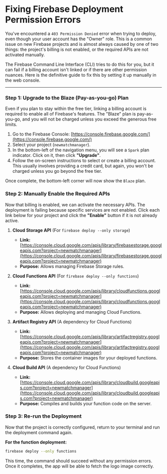 # Fixing Firebase Deployment Permission Errors

You've encountered a `403 Permission Denied` error when trying to deploy, even though your user account has the "Owner" role. This is a common issue on new Firebase projects and is almost always caused by one of two things: the project's billing is not enabled, or the required APIs are not activated manually.

The Firebase Command Line Interface (CLI) tries to do this for you, but it can fail if a billing account isn't linked or if there are other permission nuances. Here is the definitive guide to fix this by setting it up manually in the web console.

---

### Step 1: Upgrade to the Blaze (Pay-as-you-go) Plan

Even if you plan to stay within the free tier, linking a billing account is required to enable all of Firebase's features. The "Blaze" plan is pay-as-you-go, and you will not be charged unless you exceed the generous free limits.

1.  Go to the Firebase Console: [https://console.firebase.google.com/](https://console.firebase.google.com/)
2.  Select your project (`newmatchmanager`).
3.  In the bottom-left of the navigation menu, you will see a `Spark` plan indicator. Click on it, then click **"Upgrade"**.
4.  Follow the on-screen instructions to select or create a billing account. This usually involves providing a credit card, but again, you won't be charged unless you go beyond the free tier.

Once complete, the bottom-left corner will now show the `Blaze` plan.

### Step 2: Manually Enable the Required APIs

Now that billing is enabled, we can activate the necessary APIs. The deployment is failing because specific services are not enabled. Click each link below for your project and click the **"Enable"** button if it is not already active.

1.  **Cloud Storage API** (For `firebase deploy --only storage`)
    *   **Link:** [https://console.cloud.google.com/apis/library/firebasestorage.googleapis.com?project=newmatchmanager](https://console.cloud.google.com/apis/library/firebasestorage.googleapis.com?project=newmatchmanager)
    *   **Purpose:** Allows managing Firebase Storage rules.

2.  **Cloud Functions API** (For `firebase deploy --only functions`)
    *   **Link:** [https://console.cloud.google.com/apis/library/cloudfunctions.googleapis.com?project=newmatchmanager](https://console.cloud.google.com/apis/library/cloudfunctions.googleapis.com?project=newmatchmanager)
    *   **Purpose:** Allows deploying and managing Cloud Functions.

3.  **Artifact Registry API** (A dependency for Cloud Functions)
    *   **Link:** [https://console.cloud.google.com/apis/library/artifactregistry.googleapis.com?project=newmatchmanager](https://console.cloud.google.com/apis/library/artifactregistry.googleapis.com?project=newmatchmanager)
    *   **Purpose:** Stores the container images for your deployed functions.

4.  **Cloud Build API** (A dependency for Cloud Functions)
    *   **Link:** [https://console.cloud.google.com/apis/library/cloudbuild.googleapis.com?project=newmatchmanager](https://console.cloud.google.com/apis/library/cloudbuild.googleapis.com?project=newmatchmanager)
    *   **Purpose:** Compiles and builds your function code on the server.

### Step 3: Re-run the Deployment

Now that the project is correctly configured, return to your terminal and run the deployment command again.

**For the function deployment:**
```bash
firebase deploy --only functions
```

This time, the command should succeed without any permission errors. Once it completes, the app will be able to fetch the logo image correctly.